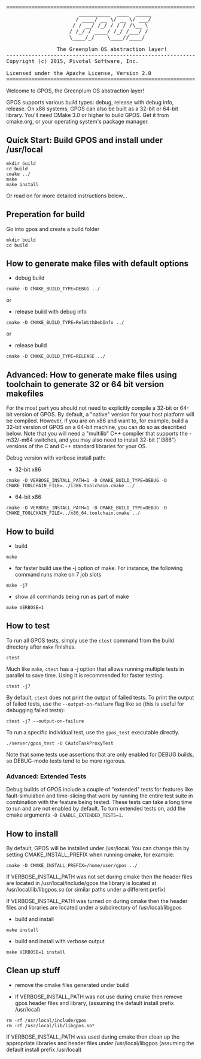 <pre>
======================================================================
					   __________  ____  _____
					  / ____/ __ \/ __ \/ ___/
					 / / __/ /_/ / / / /\__ \ 
					/ /_/ / ____/ /_/ /___/ / 
					\____/_/    \____//____/  
					                          
                The Greenplum OS abstraction layer!
----------------------------------------------------------------------
Copyright (c) 2015, Pivotal Software, Inc.

Licensed under the Apache License, Version 2.0
======================================================================
</pre>

Welcome to GPOS, the Greenplum OS abstraction layer!

GPOS supports various build types: debug, release with debug info, release.
On x86 systems, GPOS can also be built as a 32-bit or 64-bit library. You'll
need CMake 3.0 or higher to build GPOS. Get it from cmake.org, or your
operating system's package manager.


## Quick Start: Build GPOS and install under /usr/local

```
mkdir build
cd build
cmake ../
make
make install
```

Or read on for more detailed instructions below...


## Preperation for build


Go into gpos and create a build folder
```
mkdir build
cd build
```

## How to generate make files with default options

* debug build
```
cmake -D CMAKE_BUILD_TYPE=DEBUG ../
```
  or 
* release build with debug info
```
cmake -D CMAKE_BUILD_TYPE=RelWithDebInfo ../
```
  or
* release build
```
cmake -D CMAKE_BUILD_TYPE=RELEASE ../
```

## Advanced: How to generate make files using toolchain to generate 32 or 64 bit version makefiles 

For the most part you should not need to explicitly compile a 32-bit or 64-bit
version of GPOS. By default, a "native" version for your host platform will be
compiled. However, if you are on x86 and want to, for example, build a 32-bit
version of GPOS on a 64-bit machine, you can do so as described below. Note
that you will need a "multilib" C++ compiler that supports the -m32/-m64
switches, and you may also need to install 32-bit ("i386") versions of the C
and C++ standard libraries for your OS.

Debug version with verbose install path:

* 32-bit x86
```
cmake -D VERBOSE_INSTALL_PATH=1 -D CMAKE_BUILD_TYPE=DEBUG -D CMAKE_TOOLCHAIN_FILE=../i386.toolchain.cmake ../
```
* 64-bit x86
```
cmake -D VERBOSE_INSTALL_PATH=1 -D CMAKE_BUILD_TYPE=DEBUG -D CMAKE_TOOLCHAIN_FILE=../x86_64.toolchain.cmake ../
```

## How to build

* build
```
make
```
* for faster build use the -j option of make. For instance, the following command runs make on 7 job slots
```
make -j7
```
* show all commands being run as part of make
```
make VERBOSE=1
```

## How to test

To run all GPOS tests, simply use the `ctest` command from the build directory
after `make` finishes.
```
ctest
```

Much like `make`, `ctest` has a -j option that allows running multiple tests in
parallel to save time. Using it is recommended for faster testing.
```
ctest -j7
```

By default, `ctest` does not print the output of failed tests. To print the
output of failed tests, use the `--output-on-failure` flag like so (this is
useful for debugging failed tests):
```
ctest -j7 --output-on-failure
```

To run a specific individual test, use the `gpos_test` executable directly.
```
./server/gpos_test -U CAutoTaskProxyTest
```

Note that some tests use assertions that are only enabled for DEBUG builds, so
DEBUG-mode tests tend to be more rigorous.

### Advanced: Extended Tests

Debug builds of GPOS include a couple of "extended" tests for features like
fault-simulation and time-slicing that work by running the entire test suite
in combination with the feature being tested. These tests can take a long time
to run and are not enabled by default. To turn extended tests on, add the cmake
arguments `-D ENABLE_EXTENDED_TESTS=1`.

## How to install

By default, GPOS will be installed under /usr/local. You can change this by
setting CMAKE_INSTALL_PREFIX when running cmake, for example:
```
cmake -D CMAKE_INSTALL_PREFIX=/home/user/gpos ../
```
If VERBOSE_INSTALL_PATH was not set during cmake then 
the header files are located in /usr/local/include/gpos
the library is located at /usr/local/lib/libgpos.so
(or similar paths under a different prefix)

If VERBOSE_INSTALL_PATH was turned on during cmake then 
the header files and libraries are located under a subdirectory of
/usr/local/libgpos

* build and install
```
make install
```
* build and install with verbose output
```
make VERBOSE=1 install
```
## Clean up stuff 

* remove the cmake files generated under build

* If VERBOSE_INSTALL_PATH was not use during cmake then remove gpos header files and library, (assuming the default install prefix /usr/local)
```
rm -rf /usr/local/include/gpos
rm -rf /usr/local/lib/libgpos.so*
```
If VERBOSE_INSTALL_PATH was used during cmake then clean up the appropriate
libraries and header files under /usr/local/libgpos (assuming the default
install prefix /usr/local)
